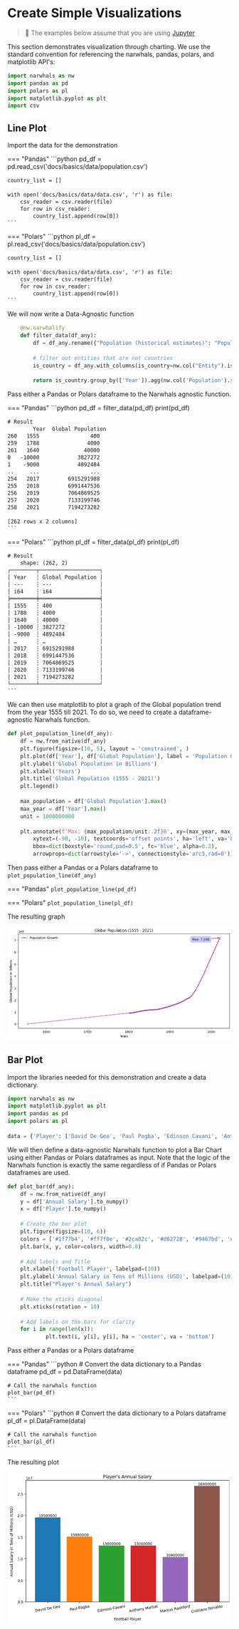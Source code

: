 # Create Simple Visualizations

> 📘
The examples below assume that you are using [Jupyter](https://jupyter.org/)

This section demonstrates visualization through charting.
We use the standard convention for referencing the narwhals, pandas, polars, and matplotlib API's:

```python
import narwhals as nw
import pandas as pd
import polars as pl
import matplotlib.pyplot as plt
import csv
```
## Line Plot

Import the data for the demonstration

=== "Pandas"
    ```python
    pd_df = pd.read_csv('docs/basics/data/population.csv')

    country_list = []

    with open('docs/basics/data/data.csv', 'r') as file:
        csv_reader = csv.reader(file)
        for row in csv_reader:
            country_list.append(row[0])
    ```

=== "Polars"
    ```python
    pl_df = pl.read_csv('docs/basics/data/population.csv')

    country_list = []

    with open('docs/basics/data/data.csv', 'r') as file:
        csv_reader = csv.reader(file)
        for row in csv_reader:
            country_list.append(row[0])
    ```

We will now write a Data-Agnostic function

```python
    @nw.narwhalify
    def filter_data(df_any):
        df = df_any.rename({"Population (historical estimates)": "Population"})

        # filter out entities that are not countries
        is_country = df_any.with_columns(is_country=nw.col("Entity").is_in(country_list)).filter(nw.col('is_country'))

        return is_country.group_by(['Year']).agg(nw.col('Population').sum().alias('Global Population')).sort("Global Population")
```

Pass either a Pandas or Polars dataframe to the Narwhals agnostic function.

=== "Pandas"
    ```python
    pd_df = filter_data(pd_df)
    print(pd_df)

    # Result
            Year  Global Population
    260   1555                400
    259   1788               4000
    261   1640              40000
    0   -10000            3827272
    1    -9000            4892484
    ..     ...                ...
    254   2017         6915291988
    255   2018         6991447536
    256   2019         7064869525
    257   2020         7133199746
    258   2021         7194273282

    [262 rows x 2 columns]
    ```

=== "Polars"
    ```python
    pl_df = filter_data(pl_df)
    print(pl_df)

    # Result
        shape: (262, 2)
    ┌────────┬───────────────────┐
    │ Year   ┆ Global Population │
    │ ---    ┆ ---               │
    │ i64    ┆ i64               │
    ╞════════╪═══════════════════╡
    │ 1555   ┆ 400               │
    │ 1788   ┆ 4000              │
    │ 1640   ┆ 40000             │
    │ -10000 ┆ 3827272           │
    │ -9000  ┆ 4892484           │
    │ …      ┆ …                 │
    │ 2017   ┆ 6915291988        │
    │ 2018   ┆ 6991447536        │
    │ 2019   ┆ 7064869525        │
    │ 2020   ┆ 7133199746        │
    │ 2021   ┆ 7194273282        │
    └────────┴───────────────────┘
    ```

We can then use matplotlib to plot a graph of the Global population trend from the year 1555 till 2021. To do so, we need to create a dataframe-agnostic Narwhals function.

```python
def plot_population_line(df_any):
    df = nw.from_native(df_any)
    plt.figure(figsize=(10, 5), layout = 'constrained', )
    plt.plot(df['Year'], df['Global Population'], label = 'Population Growth', linewidth=1, marker='o', markersize=2, color='purple')
    plt.ylabel('Global Population in Billions')
    plt.xlabel('Years')
    plt.title('Global Population (1555 - 2021)')
    plt.legend()

    max_population = df['Global Population'].max()
    max_year = df['Year'].max()
    unit = 1000000000

    plt.annotate(f'Max: {max_population/unit:.2f}B', xy=(max_year, max_population), 
        xytext=(-90, -10), textcoords='offset points', ha='left', va='bottom',
        bbox=dict(boxstyle='round,pad=0.5', fc='blue', alpha=0.2),
        arrowprops=dict(arrowstyle='->', connectionstyle='arc3,rad=0'))           

```

Then pass either a Pandas or a Polars dataframe to `plot_population_line(df_any)`

=== "Pandas"
    ```
    plot_population_line(pd_df)
    ```

=== "Polars"
    ```
    plot_population_line(pl_df)
    ```

The resulting graph

![](images/line_plot.png)

## Bar Plot

Import the libraries needed for this demonstration and create a data dictionary.

```python
import narwhals as nw
import matplotlib.pyplot as plt
import pandas as pd
import polars as pl

data = {'Player': ['David De Gea', 'Paul Pogba', 'Edinson Cavani', 'Anthony Martial', 'Marcus Rashford', 'Cristiano Ronaldo'], 'Annual Salary': [19500000, 15080000, 13000000, 13000000, 10400000, 26800000]}
```

We will then define a data-agnostic Narwhals function to plot a Bar Chart using either Pandas or Polars dataframes as input. Note that the logic of the Narwhals function is exactly the same regardless of if Pandas or Polars dataframes are used.

```python
def plot_bar(df_any):
    df = nw.from_native(df_any)
    y = df['Annual Salary'].to_numpy()
    x = df['Player'].to_numpy()
    
    # Create the bar plot
    plt.figure(figsize=(10, 6))
    colors = ['#1f77b4', '#ff7f0e', '#2ca02c', '#d62728', '#9467bd', '#8c564b']
    plt.bar(x, y, color=colors, width=0.8)

    # Add labels and Title
    plt.xlabel('Football Player', labelpad=(10))
    plt.ylabel('Annual Salary in Tens of Millions (USD)', labelpad=(10))
    plt.title("Player's Annual Salary")

    # Make the xticks diagonal
    plt.xticks(rotation = 10)

    # Add labels on the bars for clarity
    for i in range(len(x)):
            plt.text(i, y[i], y[i], ha = 'center', va = 'bottom')
```

Pass either a Pandas or a Polars dataframe

=== "Pandas"
    ```python
    # Convert the data dictionary to a Pandas dataframe
    pd_df = pd.DataFrame(data)

    # Call the narwhals function
    plot_bar(pd_df)
    ```

=== "Polars"
    ```python
    # Convert the data dictionary to a Polars dataframe
    pl_df = pl.DataFrame(data)

    # Call the narwhals function
    plot_bar(pl_df)
    ```

The resulting plot

![](images/bar_plot.png)

